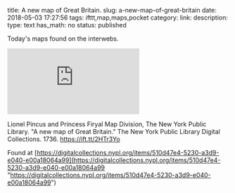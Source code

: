 title: A new map of Great Britain.
slug: a-new-map-of-great-britain
date: 2018-05-03 17:27:56
tags: ifttt,map,maps,pocket
category: 
link: 
description: 
type: text
has_math: no
status: published

Today's maps found on the interwebs.

![](https://images.nypl.org/index.php?id=1630441&t=w)  
  

Lionel Pincus and Princess Firyal Map Division, The New York Public Library. "A new map of Great Britain." The New York Public Library Digital Collections. 1736. https://ift.tt/2HTr3Yo  
  

Found at [https://digitalcollections.nypl.org/items/510d47e4-5230-a3d9-e040-e00a18064a99](https://digitalcollections.nypl.org/items/510d47e4-5230-a3d9-e040-e00a18064a99 "https://digitalcollections.nypl.org/items/510d47e4-5230-a3d9-e040-e00a18064a99")



